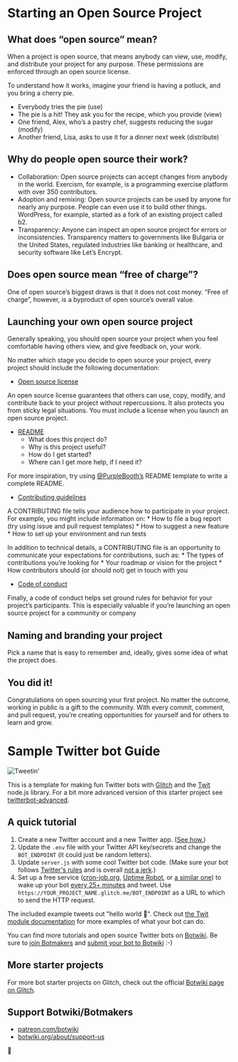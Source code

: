 # Starting an Open Source Project

## What does “open source” mean?
When a project is open source, that means anybody can view, use, modify, and distribute your project for any purpose. These permissions are enforced through an open source license.

To understand how it works, imagine your friend is having a potluck, and you bring a cherry pie.
* Everybody tries the pie (use)
* The pie is a hit! They ask you for the recipe, which you provide (view)
* One friend, Alex, who’s a pastry chef, suggests reducing the sugar (modify)
* Another friend, Lisa, asks to use it for a dinner next week (distribute)

## Why do people open source their work?
* Collaboration: Open source projects can accept changes from anybody in the world. Exercism, for example, is a programming exercise platform with over 350 contributors.
* Adoption and remixing: Open source projects can be used by anyone for nearly any purpose. People can even use it to build other things. WordPress, for example, started as a fork of an existing project called b2.
* Transparency: Anyone can inspect an open source project for errors or inconsistencies. Transparency matters to governments like Bulgaria or the United States, regulated industries like banking or healthcare, and security software like Let’s Encrypt.

## Does open source mean “free of charge”?
One of open source’s biggest draws is that it does not cost money. “Free of charge”, however, is a byproduct of open source’s overall value.

## Launching your own open source project
Generally speaking, you should open source your project when you feel comfortable having others view, and give feedback on, your work.

No matter which stage you decide to open source your project, every project should include the following documentation:

* [Open source license](https://help.github.com/articles/licensing-a-repository/)

An open source license guarantees that others can use, copy, modify, and contribute back to your project without repercussions. It also protects you from sticky legal situations. You must include a license when you launch an open source project.
  
* [README](https://help.github.com/articles/create-a-repo/#commit-your-first-change)
  * What does this project do?
  * Why is this project useful?
  * How do I get started?
  * Where can I get more help, if I need it?
  
For more inspiration, try using [@PurpleBooth’s](https://gist.github.com/PurpleBooth/109311bb0361f32d87a2) README template to write a complete README.

* [Contributing guidelines](https://help.github.com/articles/setting-guidelines-for-repository-contributors/)

A CONTRIBUTING file tells your audience how to participate in your project. For example, you might include information on:
    * How to file a bug report (try using issue and pull request templates)
    * How to suggest a new feature
    * How to set up your environment and run tests
    
In addition to technical details, a CONTRIBUTING file is an opportunity to communicate your expectations for contributions, such as:
    * The types of contributions you’re looking for
    * Your roadmap or vision for the project
    * How contributors should (or should not) get in touch with you
    
* [Code of conduct](https://github.com/FOSS-UCSC/FossCody-1.0/edit/master/Sample_Project_Guide.md)

Finally, a code of conduct helps set ground rules for behavior for your project’s participants. This is especially valuable if you’re launching an open source project for a community or company

## Naming and branding your project
Pick a name that is easy to remember and, ideally, gives some idea of what the project does.

## You did it!
Congratulations on open sourcing your first project. No matter the outcome, working in public is a gift to the community. With every commit, comment, and pull request, you’re creating opportunities for yourself and for others to learn and grow.


Sample Twitter bot Guide 
===================================

![Tweetin'](https://cdn.gomix.com/4032b241-bff8-473e-aa6b-eb0c92a4bd06%2Ftweeting.gif)

This is a template for making fun Twitter bots with [Glitch](https://glitch.com/) and the [Twit](https://github.com/ttezel/twit) node.js library. For a bit more advanced version of this starter project see [twitterbot-advanced](https://glitch.com/edit/#!/twitterbot-advanced).

## A quick tutorial

1. Create a new Twitter account and a new Twitter app. ([See how.](https://botwiki.org/tutorials/how-to-create-a-twitter-app/))
2. Update the `.env` file with your Twitter API key/secrets and change the `BOT_ENDPOINT` (it could just be random letters).
3. Update `server.js` with some cool Twitter bot code. (Make sure your bot follows [Twitter's rules](https://support.twitter.com/articles/18311-the-twitter-rules) and is overall [not a jerk](https://botwiki.org/articles/essays/).)
4. Set up a free service ([cron-job.org](https://cron-job.org/en/), [Uptime Robot](https://uptimerobot.com/), or [a similar one](https://www.google.com/search?q=free+web+cron)) to wake up your bot [every 25+ minutes](https://support.glitch.com/t/a-simple-twitter-bot-template/747/16) and tweet. Use `https://YOUR_PROJECT_NAME.glitch.me/BOT_ENDPOINT` as a URL to which to send the HTTP request.

The included example tweets out "hello world 👋". Check out [the Twit module documentation](https://github.com/ttezel/twit) for more examples of what your bot can do.

You can find more tutorials and open source Twitter bots on [Botwiki](https://botwiki.org). Be sure to [join Botmakers](https://botmakers.org/) and [submit your bot to Botwiki](https://botwiki.org/submit-your-bot) :-)

## More starter projects

For more bot starter projects on Glitch, check out the official [Botwiki page on Glitch](https://glitch.com/botwiki).

## Support Botwiki/Botmakers

- [patreon.com/botwiki](https://patreon.com/botwiki)
- [botwiki.org/about/support-us](https://botwiki.org/about/support-us)

🙇

